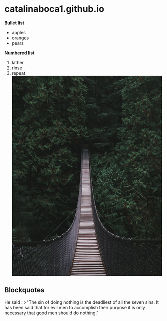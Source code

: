 # catalinaboca1.github.io
**Bullet list**
* apples 
* oranges
* pears

**Numbered list**
1. lather
2. rinse
3. repeat
![alt IMAGINE](imagine.jpg)

## Blockquotes
He said : >"The sin of doing nothing is the deadliest of all the seven sins. It has been said that for evil men to accomplish their purpose it is only necessary that good men should do nothing." 
